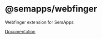 # @semapps/webfinger

Webfinger extension for SemApps

[Documentation](https://semapps.org/docs/packages/webfinger)
